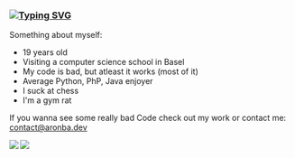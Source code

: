 ### [![Typing SVG](https://readme-typing-svg.herokuapp.com?color=F73200&multiline=true&lines=Message+hello+%3D+new+Message(%22Hi%22))](https://git.io/typing-svg)
Something about myself:
- 19 years old
- Visiting a  computer science school in Basel 
- My code is bad, but atleast it works (most of it) 
- Average Python, PhP, Java enjoyer
- I  suck at chess 
- I'm a gym rat 

If you wanna see some really bad Code check out my work or contact me: contact@aronba.dev


<p>
<img align="left" src="https://github-readme-stats.vercel.app/api?username=AronBA&&layout=compact&count_private=true&show_icons=true&hide_border=true&card_width=200&include_all_commits=true&bg_color=0D1117&title_color=FFFFFF&text_color=FFFFFF&icon_color=FFFFFF"/>
<img align="left" src="https://github-readme-stats.vercel.app/api/top-langs/?username=AronBA&layout=compact&hide_border=true&card_width=200&bg_color=0D1117&title_color=FFFFFF&text_color=FFFFFF&icon_color=FFFFFF"/>


